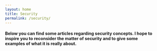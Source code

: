 ```yaml
---
layout: home
title: Security
permalink: /security/
---
```

<h4> Below you can find some articles regarding security concepts. I hope to inspire you to reconsider the matter of security and to give some examples of what it is really about. </h4>
